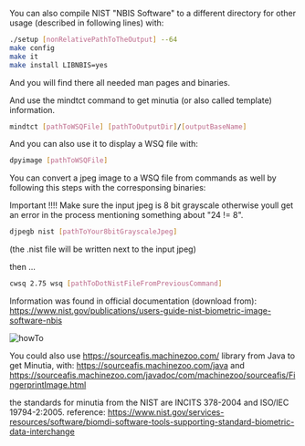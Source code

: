You can also compile NIST "NBIS Software" to a different directory for other usage (described in following lines) with:
```bash
./setup [nonRelativePathToTheOutput] --64
make config
make it
make install LIBNBIS=yes
```
And you will find there all needed man pages and binaries.

And use the mindtct command to get minutia (or also called template) information.
```bash
mindtct [pathToWSQFile] [pathToOutputDir]/[outputBaseName]
```

And you can also use it to display a WSQ file with:
```bash
dpyimage [pathToWSQFile]
```


You can convert a jpeg image to a WSQ file from commands as well by following this steps with the corresponsing binaries:

Important !!!! Make sure the input jpeg is 8 bit grayscale otherwise youll get an error in the process mentioning something about "24 != 8".

```bash
djpegb nist [pathToYour8bitGrayscaleJpeg]
```
(the .nist file will be written next to the input jpeg)

then ...
```bash
cwsq 2.75 wsq [pathToDotNistFileFromPreviousCommand]
```


Information was found in official documentation (download from):
https://www.nist.gov/publications/users-guide-nist-biometric-image-software-nbis

![howTo](https://user-images.githubusercontent.com/24926168/134080429-feb25dfd-3b7b-4592-9c06-0d0d26f8ccaa.png)


You could also use https://sourceafis.machinezoo.com/ library from Java to get Minutia,
with: https://sourceafis.machinezoo.com/java
and
https://sourceafis.machinezoo.com/javadoc/com/machinezoo/sourceafis/FingerprintImage.html

the standards for minutia from the NIST are INCITS 378-2004 and ISO/IEC 19794-2:2005.
reference: https://www.nist.gov/services-resources/software/biomdi-software-tools-supporting-standard-biometric-data-interchange

